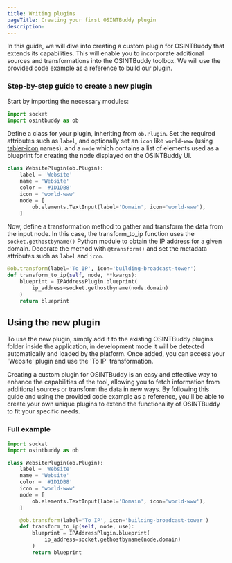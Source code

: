 ```yaml
---
title: Writing plugins
pageTitle: Creating your first OSINTBuddy plugin
description:
---
```


In this guide, we will dive into creating a custom plugin for OSINTBuddy that extends its capabilities. This will enable you to incorporate additional sources and transformations into the OSINTBuddy toolbox. We will use the provided code example as a reference to build our plugin.

### Step-by-step guide to create a new plugin

Start by importing the necessary modules:

```py
import socket
import osintbuddy as ob
```

Define a class for your plugin, inheriting from `ob.Plugin`. Set the required attributes such as `label`, and optionally set an `icon` like `world-www` (using [tabler-icon](https://tabler-icons.io/) names), and a `node` which contains a list of elements used as a blueprint for creating the node displayed on the OSINTBuddy UI.

```py
class WebsitePlugin(ob.Plugin):
    label = 'Website'
    name = 'Website'
    color = '#1D1DB8'
    icon = 'world-www'
    node = [
        ob.elements.TextInput(label='Domain', icon='world-www'),
    ]
```

Now, define a transformation method to gather and transform the data from the input node. In this case, the transform_to_ip function uses the `socket.gethostbyname()` Python module to obtain the IP address for a given domain. Decorate the method with `@transform()` and set the metadata attributes such as `label` and `icon`.

```py
@ob.transform(label='To IP', icon='building-broadcast-tower')
def transform_to_ip(self, node, **kwargs):
    blueprint = IPAddressPlugin.blueprint(
        ip_address=socket.gethostbyname(node.domain)
    )
    return blueprint
```
## Using the new plugin

To use the new plugin, simply add it to the existing OSINTBuddy plugins folder inside the application, in development mode it will be detected automatically and loaded by the platform. Once added, you can access your 'Website' plugin and use the 'To IP' transformation.

Creating a custom plugin for OSINTBuddy is an easy and effective way to enhance the capabilities of the tool, allowing you to fetch information from additional sources or transform the data in new ways. By following this guide and using the provided code example as a reference, you'll be able to create your own unique plugins to extend the functionality of OSINTBuddy to fit your specific needs.


### Full example

```py
import socket
import osintbuddy as ob

class WebsitePlugin(ob.Plugin):
    label = 'Website'
    name = 'Website'
    color = '#1D1DB8'
    icon = 'world-www'
    node = [
        ob.elements.TextInput(label='Domain', icon='world-www'),
    ]

    @ob.transform(label='To IP', icon='building-broadcast-tower')
    def transform_to_ip(self, node, use):
        blueprint = IPAddressPlugin.blueprint(
            ip_address=socket.gethostbyname(node.domain)
        )
        return blueprint
```

